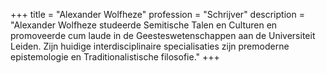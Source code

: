 +++
title       = "Alexander Wolfheze"
profession  = "Schrijver"
description = "Alexander Wolfheze studeerde Semitische Talen en Culturen en promoveerde cum laude in de Geesteswetenschappen aan de Universiteit Leiden. Zijn huidige interdisciplinaire specialisaties zijn premoderne epistemologie en Traditionalistische filosofie."
+++
